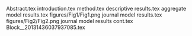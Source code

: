 Abstract.tex
introduction.tex
method.tex
descriptive results.tex
aggregate model results.tex
figures/Fig1/Fig1.png
journal model results.tex
figures/Fig2/Fig2.png
journal model results cont.tex
Block__20131436037937085.tex
